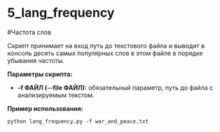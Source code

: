 # 5_lang_frequency

#Частота слов

Скрипт принимает на вход путь до текстового файла и выводит в консоль десять самых популярных слов в этом файле в порядке убывания частоты.

**Параметры скрипта:**
* **-f ФАЙЛ (--file ФАЙЛ):** обязательный параметр, путь до файла с анализируемым текстом.

**Пример использования:**
```
python lang_frequency.py -f war_and_peace.txt
```
